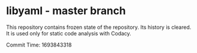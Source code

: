 # libyaml - master branch

This repository contains frozen state of the repository.
Its history is cleared. It is used only for static code
analysis with Codacy.

Commit Time: 1693843318